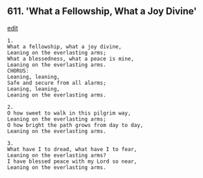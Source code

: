 
## 611.  'What a Fellowship, What a Joy Divine'
[edit](https://docs.google.com/document/d/12DK3R6_5OEQEgdY5dgId%2D_ehZPLfQ4IW/edit?mode=html)



    1.
    What a fellowship, what a joy divine,
    Leaning on the everlasting arms;
    What a blessedness, what a peace is mine,
    Leaning on the everlasting arms.
    CHORUS:
    Leaning, leaning,
    Safe and secure from all alarms;
    Leaning, leaning,
    Leaning on the everlasting arms.

    2.
    O how sweet to walk in this pilgrim way,
    Leaning on the everlasting arms;
    O how bright the path grows from day to day,
    Leaning on the everlasting arms.

    3.
    What have I to dread, what have I to fear,
    Leaning on the everlasting arms?
    I have blessed peace with my Lord so near,
    Leaning on the everlasting arms.
